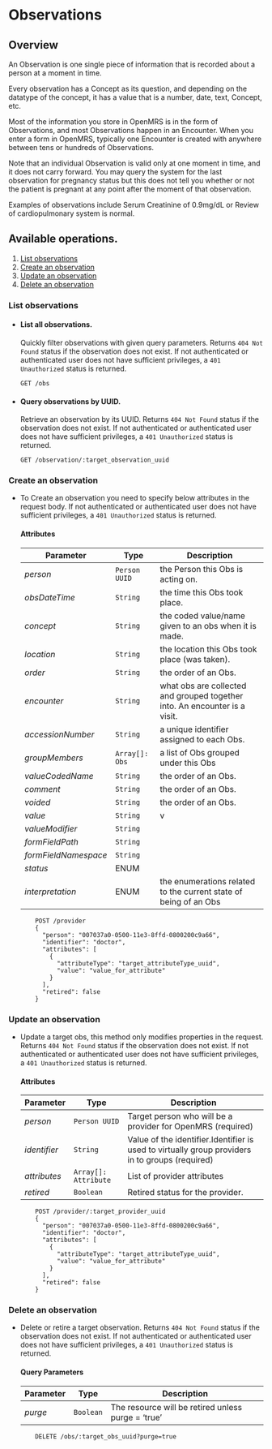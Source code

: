 # Observations 

## Overview

An Observation is one single piece of information that is recorded about a person at a moment in time.

Every observation has a Concept as its question, and depending on the datatype of the concept, it has a value that is a number, date, text, Concept, etc.

Most of the information you store in OpenMRS is in the form of Observations, and most Observations happen in an Encounter. When you enter a form in OpenMRS, typically one Encounter is created with anywhere between tens or hundreds of Observations.

Note that an individual Observation is valid only at one moment in time, and it does not carry forward. You may query the system for the last observation for pregnancy status but this does not tell you whether or not the patient is pregnant at any point after the moment of that observation.

Examples of observations include Serum Creatinine of 0.9mg/dL or Review of cardiopulmonary system is normal.
 
## Available operations. 

1. [List observations](#list-observations)
2. [Create an observation](#create-an-observation)
3. [Update an observation](#update-an-observation)
4. [Delete an observation](#delete-an-observation)

### List observations

* #### List all observations.
    
    Quickly filter observations with given query parameters. Returns `404 Not Found` status if the observation does not exist. 
If not authenticated or authenticated user does not have sufficient privileges, a `401 Unauthorized` 
status is returned.
    
    ```console
    GET /obs
     ```
    
* #### Query observations by UUID.

    Retrieve an observation by its UUID. Returns `404 Not Found` status if the observation does not exist. 
If not authenticated or authenticated user does not have sufficient privileges, a `401 Unauthorized` 
status is returned.
    
    ```console
    GET /observation/:target_observation_uuid
    ```
   
### Create an observation

* To Create an observation you need to specify below attributes in the request body. If not authenticated or authenticated user does not have sufficient privileges, a `401 Unauthorized` 
status is returned.

    #### Attributes

    Parameter | Type | Description
    --- | --- | ---
    *person* | `Person UUID` | the Person this Obs is acting on.
    *obsDateTime* | `String` | the time this Obs took place.
    *concept* | `String` | the coded value/name given to an obs when it is made.
    *location* | `String` | the location this Obs took place (was taken).
    *order* | `String` | the order of an Obs.
    *encounter* | `String` | what obs are collected and grouped together into. An encounter is a visit.
    *accessionNumber* | `String` | a unique identifier assigned to each Obs.
    *groupMembers* | `Array[]: Obs` |  a list of Obs grouped under this Obs
    *valueCodedName* | `String` | the order of an Obs.
    *comment* | `String` | the order of an Obs.
    *voided* | `String` | the order of an Obs.
    *value* | `String` | v
    *valueModifier* | `String` | 
    *formFieldPath* | `String` |
    *formFieldNamespace* | `String` | 
    *status* | ENUM | 
    *interpretation* | ENUM | the enumerations related to the current state of being of an Obs
    
   
    ```console
        POST /provider
        {
          "person": "007037a0-0500-11e3-8ffd-0800200c9a66",
          "identifier": "doctor",
          "attributes": [
            {
              "attributeType": "target_attributeType_uuid",
              "value": "value_for_attribute"
            }
          ],
          "retired": false
        }
    ```
### Update an observation

*  Update a target obs, this method only modifies properties in the request. Returns `404 Not Found` status if the observation does not exist. 
If not authenticated or authenticated user does not have sufficient privileges, a `401 Unauthorized` 
status is returned.
    
    #### Attributes

    Parameter | Type | Description
    --- | --- | ---
    *person* | `Person UUID` | Target person who will be a provider for OpenMRS (required)
    *identifier* | `String` | Value of the identifier.Identifier is used to virtually group providers in to groups (required)
    *attributes* | `Array[]: Attribute` |  List of provider attributes 
    *retired* | `Boolean` | Retired status for the provider.
    
    ```console
        POST /provider/:target_provider_uuid
        {
          "person": "007037a0-0500-11e3-8ffd-0800200c9a66",
          "identifier": "doctor",
          "attributes": [
            {
              "attributeType": "target_attributeType_uuid",
              "value": "value_for_attribute"
            }
          ],
          "retired": false
        }
    ```
    
### Delete an observation

* Delete or retire a target observation. Returns `404 Not Found` status if the observation does not exist. 
If not authenticated or authenticated user does not have sufficient privileges, a `401 Unauthorized` 
status is returned.

    #### Query Parameters

    Parameter | Type | Description
    --- | --- | ---
    *purge* | `Boolean` | The resource will be retired unless purge = ‘true’

    ```console
        DELETE /obs/:target_obs_uuid?purge=true
     ```